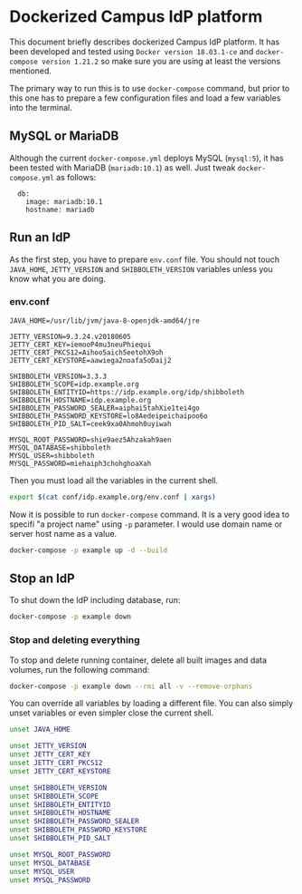 # Dockerized Campus IdP platform

This document briefly describes dockerized Campus IdP platform. It has been developed and tested using `Docker version 18.03.1-ce` and `docker-compose version 1.21.2` so make sure you are using at least the versions mentioned.

The primary way to run this is to use `docker-compose` command, but prior to this one has to prepare a few configuration files and load a few variables into the terminal.

## MySQL or MariaDB

Although the current `docker-compose.yml` deploys MySQL (`mysql:5`), it has been tested with MariaDB (`mariadb:10.1`) as well. Just tweak `docker-compose.yml` as follows:

```
  db:
    image: mariadb:10.1
    hostname: mariadb
```

## Run an IdP

As the first step, you have to prepare `env.conf` file. You should not touch `JAVA_HOME`, `JETTY_VERSION` and `SHIBBOLETH_VERSION` variables unless you know what you are doing.

### env.conf

```
JAVA_HOME=/usr/lib/jvm/java-8-openjdk-amd64/jre

JETTY_VERSION=9.3.24.v20180605
JETTY_CERT_KEY=iemooP4mu3neuPhiequi
JETTY_CERT_PKCS12=Aihoo5aich5eetohX9oh
JETTY_CERT_KEYSTORE=aawiega2noafa5oDaij2

SHIBBOLETH_VERSION=3.3.3
SHIBBOLETH_SCOPE=idp.example.org
SHIBBOLETH_ENTITYID=https://idp.example.org/idp/shibboleth
SHIBBOLETH_HOSTNAME=idp.example.org
SHIBBOLETH_PASSWORD_SEALER=aiphai5tahXie1tei4go
SHIBBOLETH_PASSWORD_KEYSTORE=lo8Aedeipeichaipoo6o
SHIBBOLETH_PID_SALT=ceek9xa0Ahmoh0uyiwah

MYSQL_ROOT_PASSWORD=shie9aez5Ahzakah9aen
MYSQL_DATABASE=shibboleth
MYSQL_USER=shibboleth
MYSQL_PASSWORD=miehaiph3chohghoaXah
```

Then you must load all the variables in the current shell.

```bash
export $(cat conf/idp.example.org/env.conf | xargs)
```

Now it is possible to run `docker-compose` command. It is a very good idea to specifi "a project name" using `-p` parameter. I would use domain name or server host name as a value.

```bash
docker-compose -p example up -d --build
```

## Stop an IdP

To shut down the IdP including database, run:

```bash
docker-compose -p example down
```

### Stop and deleting everything

To stop and delete running container, delete all built images and data volumes, run the following command:

```bash
docker-compose -p example down --rmi all -v --remove-orphans
```

You can override all variables by loading a different file. You can also simply unset variables or even simpler close the current shell.

```bash
unset JAVA_HOME

unset JETTY_VERSION
unset JETTY_CERT_KEY
unset JETTY_CERT_PKCS12
unset JETTY_CERT_KEYSTORE

unset SHIBBOLETH_VERSION
unset SHIBBOLETH_SCOPE
unset SHIBBOLETH_ENTITYID
unset SHIBBOLETH_HOSTNAME
unset SHIBBOLETH_PASSWORD_SEALER
unset SHIBBOLETH_PASSWORD_KEYSTORE
unset SHIBBOLETH_PID_SALT

unset MYSQL_ROOT_PASSWORD
unset MYSQL_DATABASE
unset MYSQL_USER
unset MYSQL_PASSWORD
```

